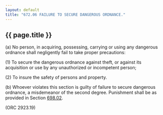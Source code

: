```yaml
---
layout: default 
title: "672.06 FAILURE TO SECURE DANGEROUS ORDNANCE."
---
```


{{ page.title }}
----------------

​(a) No person, in acquiring, possessing, carrying or using any
dangerous ordnance shall negligently fail to take proper precautions:

​(1) To secure the dangerous ordnance against theft, or against its
acquisition or use by any unauthorized or incompetent person;

​(2) To insure the safety of persons and property.

​(b) Whoever violates this section is guilty of failure to secure
dangerous ordnance, a misdemeanor of the second degree. Punishment shall
be as provided in Section [698.02](38e2f631.html).

(ORC 2923.19)

